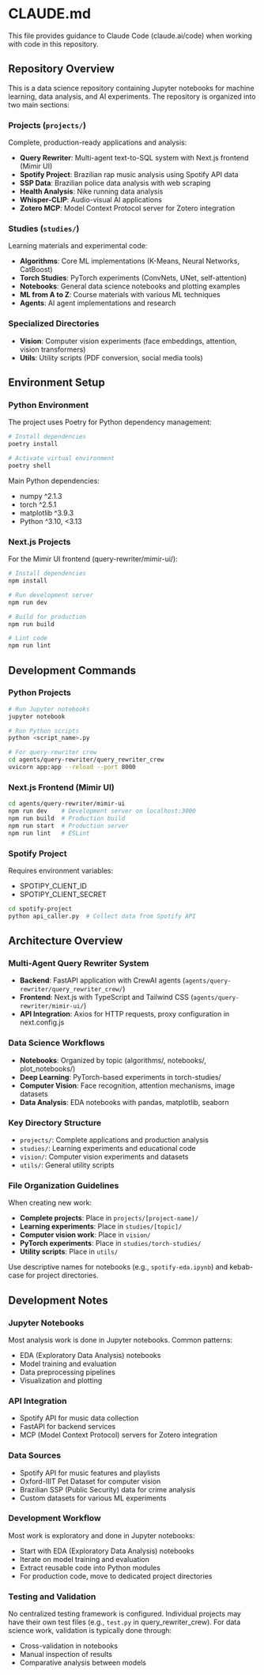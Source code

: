 # CLAUDE.md

This file provides guidance to Claude Code (claude.ai/code) when working with code in this repository.

## Repository Overview

This is a data science repository containing Jupyter notebooks for machine learning, data analysis, and AI experiments. The repository is organized into two main sections:

### Projects (`projects/`)
Complete, production-ready applications and analysis:
- **Query Rewriter**: Multi-agent text-to-SQL system with Next.js frontend (Mimir UI)
- **Spotify Project**: Brazilian rap music analysis using Spotify API data
- **SSP Data**: Brazilian police data analysis with web scraping
- **Health Analysis**: Nike running data analysis
- **Whisper-CLIP**: Audio-visual AI applications
- **Zotero MCP**: Model Context Protocol server for Zotero integration

### Studies (`studies/`)
Learning materials and experimental code:
- **Algorithms**: Core ML implementations (K-Means, Neural Networks, CatBoost)
- **Torch Studies**: PyTorch experiments (ConvNets, UNet, self-attention)
- **Notebooks**: General data science notebooks and plotting examples
- **ML from A to Z**: Course materials with various ML techniques
- **Agents**: AI agent implementations and research

### Specialized Directories
- **Vision**: Computer vision experiments (face embeddings, attention, vision transformers)
- **Utils**: Utility scripts (PDF conversion, social media tools)

## Environment Setup

### Python Environment
The project uses Poetry for Python dependency management:

```bash
# Install dependencies
poetry install

# Activate virtual environment
poetry shell
```

Main Python dependencies:
- numpy ^2.1.3
- torch ^2.5.1
- matplotlib ^3.9.3
- Python ^3.10, <3.13

### Next.js Projects
For the Mimir UI frontend (query-rewriter/mimir-ui/):

```bash
# Install dependencies
npm install

# Run development server
npm run dev

# Build for production
npm run build

# Lint code
npm run lint
```

## Development Commands

### Python Projects
```bash
# Run Jupyter notebooks
jupyter notebook

# Run Python scripts
python <script_name>.py

# For query-rewriter crew
cd agents/query-rewriter/query_rewriter_crew
uvicorn app:app --reload --port 8000
```

### Next.js Frontend (Mimir UI)
```bash
cd agents/query-rewriter/mimir-ui
npm run dev    # Development server on localhost:3000
npm run build  # Production build
npm run start  # Production server
npm run lint   # ESLint
```

### Spotify Project
Requires environment variables:
- SPOTIPY_CLIENT_ID
- SPOTIPY_CLIENT_SECRET

```bash
cd spotify-project
python api_caller.py  # Collect data from Spotify API
```

## Architecture Overview

### Multi-Agent Query Rewriter System
- **Backend**: FastAPI application with CrewAI agents (`agents/query-rewriter/query_rewriter_crew/`)
- **Frontend**: Next.js with TypeScript and Tailwind CSS (`agents/query-rewriter/mimir-ui/`)
- **API Integration**: Axios for HTTP requests, proxy configuration in next.config.js

### Data Science Workflows
- **Notebooks**: Organized by topic (algorithms/, notebooks/, plot_notebooks/)
- **Deep Learning**: PyTorch-based experiments in torch-studies/
- **Computer Vision**: Face recognition, attention mechanisms, image datasets
- **Data Analysis**: EDA notebooks with pandas, matplotlib, seaborn

### Key Directory Structure
- `projects/`: Complete applications and production analysis
- `studies/`: Learning experiments and educational code
- `vision/`: Computer vision experiments and datasets
- `utils/`: General utility scripts

### File Organization Guidelines
When creating new work:
- **Complete projects**: Place in `projects/[project-name]/`
- **Learning experiments**: Place in `studies/[topic]/`
- **Computer vision work**: Place in `vision/`
- **PyTorch experiments**: Place in `studies/torch-studies/`
- **Utility scripts**: Place in `utils/`

Use descriptive names for notebooks (e.g., `spotify-eda.ipynb`) and kebab-case for project directories.

## Development Notes

### Jupyter Notebooks
Most analysis work is done in Jupyter notebooks. Common patterns:
- EDA (Exploratory Data Analysis) notebooks
- Model training and evaluation
- Data preprocessing pipelines
- Visualization and plotting

### API Integration
- Spotify API for music data collection
- FastAPI for backend services
- MCP (Model Context Protocol) servers for Zotero integration

### Data Sources
- Spotify API for music features and playlists
- Oxford-IIIT Pet Dataset for computer vision
- Brazilian SSP (Public Security) data for crime analysis
- Custom datasets for various ML experiments

### Development Workflow
Most work is exploratory and done in Jupyter notebooks:
- Start with EDA (Exploratory Data Analysis) notebooks
- Iterate on model training and evaluation
- Extract reusable code into Python modules
- For production code, move to dedicated project directories

### Testing and Validation
No centralized testing framework is configured. Individual projects may have their own test files (e.g., `test.py` in query_rewriter_crew). For data science work, validation is typically done through:
- Cross-validation in notebooks
- Manual inspection of results
- Comparative analysis between models